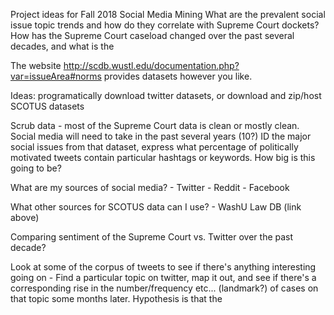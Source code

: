 Project ideas for Fall 2018 Social Media Mining
What are the prevalent social issue topic trends and how do they correlate with 
Supreme Court dockets?  How has the Supreme Court caseload changed over
the past several decades, and what is the 

The website http://scdb.wustl.edu/documentation.php?var=issueArea#norms provides
datasets however you like. 

Ideas: programatically download twitter datasets, or download and zip/host SCOTUS datasets

Scrub data - most of the Supreme Court data is clean or mostly clean. 
Social media will need to take in the past several years (10?) ID the major social issues from that dataset, express what percentage of politically motivated tweets contain particular hashtags or keywords.  How big is this going to be?

What are my sources of social media? 
	- Twitter
	- Reddit
	- Facebook

What other sources for SCOTUS data can I use? 
	- WashU Law DB (link above)

Comparing sentiment of the Supreme Court vs. Twitter over the past decade? 

Look at some of the corpus of tweets to see if there's anything interesting going on - 
Find a particular topic on twitter, map it out, and see if there's a corresponding rise in the number/frequency etc... (landmark?) of cases on that topic some months later. Hypothesis is that the 


